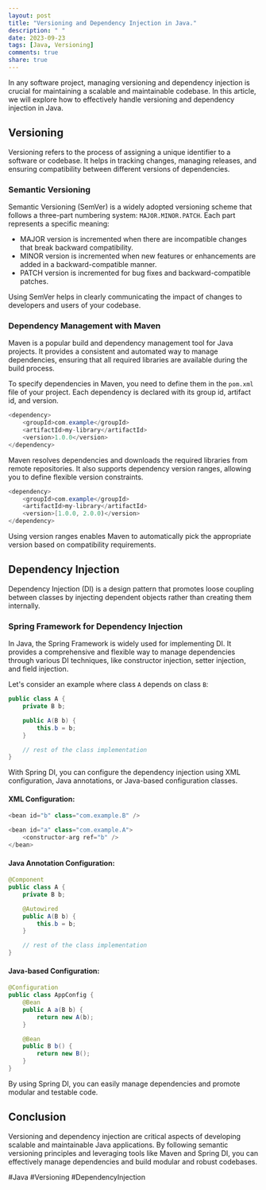 ```yaml
---
layout: post
title: "Versioning and Dependency Injection in Java."
description: " "
date: 2023-09-23
tags: [Java, Versioning]
comments: true
share: true
---
```


In any software project, managing versioning and dependency injection is crucial for maintaining a scalable and maintainable codebase. In this article, we will explore how to effectively handle versioning and dependency injection in Java.

## Versioning

Versioning refers to the process of assigning a unique identifier to a software or codebase. It helps in tracking changes, managing releases, and ensuring compatibility between different versions of dependencies.

### Semantic Versioning

Semantic Versioning (SemVer) is a widely adopted versioning scheme that follows a three-part numbering system: `MAJOR.MINOR.PATCH`. Each part represents a specific meaning:

- MAJOR version is incremented when there are incompatible changes that break backward compatibility.
- MINOR version is incremented when new features or enhancements are added in a backward-compatible manner.
- PATCH version is incremented for bug fixes and backward-compatible patches.

Using SemVer helps in clearly communicating the impact of changes to developers and users of your codebase.

### Dependency Management with Maven

Maven is a popular build and dependency management tool for Java projects. It provides a consistent and automated way to manage dependencies, ensuring that all required libraries are available during the build process.

To specify dependencies in Maven, you need to define them in the `pom.xml` file of your project. Each dependency is declared with its group id, artifact id, and version.

```java
<dependency>
    <groupId>com.example</groupId>
    <artifactId>my-library</artifactId>
    <version>1.0.0</version>
</dependency>
```

Maven resolves dependencies and downloads the required libraries from remote repositories. It also supports dependency version ranges, allowing you to define flexible version constraints.

```java
<dependency>
    <groupId>com.example</groupId>
    <artifactId>my-library</artifactId>
    <version>[1.0.0, 2.0.0)</version>
</dependency>
```

Using version ranges enables Maven to automatically pick the appropriate version based on compatibility requirements.

## Dependency Injection

Dependency Injection (DI) is a design pattern that promotes loose coupling between classes by injecting dependent objects rather than creating them internally.

### Spring Framework for Dependency Injection

In Java, the Spring Framework is widely used for implementing DI. It provides a comprehensive and flexible way to manage dependencies through various DI techniques, like constructor injection, setter injection, and field injection.

Let's consider an example where class `A` depends on class `B`:

```java
public class A {
    private B b;

    public A(B b) {
        this.b = b;
    }

    // rest of the class implementation
}
```

With Spring DI, you can configure the dependency injection using XML configuration, Java annotations, or Java-based configuration classes.

#### XML Configuration:

```java
<bean id="b" class="com.example.B" />

<bean id="a" class="com.example.A">
    <constructor-arg ref="b" />
</bean>
```

#### Java Annotation Configuration:

```java
@Component
public class A {
    private B b;

    @Autowired
    public A(B b) {
        this.b = b;
    }

    // rest of the class implementation
}
```

#### Java-based Configuration:

```java
@Configuration
public class AppConfig {
    @Bean
    public A a(B b) {
        return new A(b);
    }

    @Bean
    public B b() {
        return new B();
    }
}
```

By using Spring DI, you can easily manage dependencies and promote modular and testable code.

## Conclusion

Versioning and dependency injection are critical aspects of developing scalable and maintainable Java applications. By following semantic versioning principles and leveraging tools like Maven and Spring DI, you can effectively manage dependencies and build modular and robust codebases.

#Java #Versioning #DependencyInjection